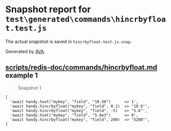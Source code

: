# Snapshot report for `test\generated\commands\hincrbyfloat.test.js`

The actual snapshot is saved in `hincrbyfloat.test.js.snap`.

Generated by [AVA](https://ava.li).

## [scripts/redis-doc/commands/hincrbyfloat.md](../../../../scripts/redis-doc/commands/hincrbyfloat.md) example 1

> Snapshot 1

    [
      'await handy.hset("mykey", "field", "10.50")      => 1',
      'await handy.hincrbyfloat("mykey", "field", 0.1)  => "10.6"',
      'await handy.hincrbyfloat("mykey", "field", -5)   => "5.6"',
      'await handy.hset("mykey", "field", "5.0e3")      => 0',
      'await handy.hincrbyfloat("mykey", "field", 200)  => "5200"',
    ]
